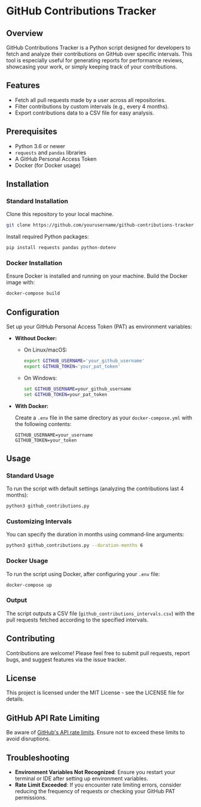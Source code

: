 # GitHub Contributions Tracker

## Overview

GitHub Contributions Tracker is a Python script designed for developers to fetch and analyze their contributions on GitHub over specific intervals. This tool is especially useful for generating reports for performance reviews, showcasing your work, or simply keeping track of your contributions.

## Features

- Fetch all pull requests made by a user across all repositories.
- Filter contributions by custom intervals (e.g., every 4 months).
- Export contributions data to a CSV file for easy analysis.

## Prerequisites

- Python 3.6 or newer
- `requests` and `pandas` libraries
- A GitHub Personal Access Token
- Docker (for Docker usage)

## Installation

### Standard Installation

Clone this repository to your local machine.

```bash
git clone https://github.com/yourusername/github-contributions-tracker.git
```

Install required Python packages:

```bash
pip install requests pandas python-dotenv
```

### Docker Installation

Ensure Docker is installed and running on your machine. Build the Docker image with:

```bash
docker-compose build
```

## Configuration

Set up your GitHub Personal Access Token (PAT) as environment variables:

- **Without Docker:**

  - On Linux/macOS:

    ```bash
    export GITHUB_USERNAME='your_github_username'
    export GITHUB_TOKEN='your_pat_token'
    ```

  - On Windows:

    ```cmd
    set GITHUB_USERNAME=your_github_username
    set GITHUB_TOKEN=your_pat_token
    ```

- **With Docker:**

  Create a `.env` file in the same directory as your `docker-compose.yml` with the following contents:

  ```env
  GITHUB_USERNAME=your_username
  GITHUB_TOKEN=your_token
  ```

## Usage

### Standard Usage

To run the script with default settings (analyzing the contributions last 4 months):

```bash
python3 github_contributions.py
```

### Customizing Intervals

You can specify the duration in months using command-line arguments:

```bash
python3 github_contributions.py --duration-months 6
```

### Docker Usage

To run the script using Docker, after configuring your `.env` file:

```bash
docker-compose up
```

### Output

The script outputs a CSV file (`github_contributions_intervals.csv`) with the pull requests fetched according to the specified intervals.

## Contributing

Contributions are welcome! Please feel free to submit pull requests, report bugs, and suggest features via the issue tracker.

## License

This project is licensed under the MIT License - see the LICENSE file for details.

## GitHub API Rate Limiting

Be aware of [GitHub's API rate limits](https://docs.github.com/en/rest/overview/resources-in-the-rest-api#rate-limiting). Ensure not to exceed these limits to avoid disruptions.

## Troubleshooting

- **Environment Variables Not Recognized**: Ensure you restart your terminal or IDE after setting up environment variables.
- **Rate Limit Exceeded**: If you encounter rate limiting errors, consider reducing the frequency of requests or checking your GitHub PAT permissions.
